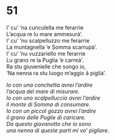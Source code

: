 # 51  
  
I’ cu’ ’na cunculella me ferarrie  
L’acqua re lu mare ammesurà’.  
I’ cu’ ’nu scalpelluzzo me ferarrìe  
La muntagnella ’e Somma scarrupà’.  
I’ cu’ ’nu vuzzariello me ferarrie  
Lu grano re la Puglia ’e carreà’.  
Ra stu giuvenielle che songo io,  
’Na nenna ra stu luogo m’aggio â piglià’.

*Io con una conchetta avrei l’ardire  
l’acqua del mare di misurare.  
Io con uno scalpelluccio avrei l’ardire    
il monte di Somma di consumare.  
Io con un piccol gozzo avrei l’ardire  
il grano delle Puglie di caricare.  
Da questo giovanotto che io sono  
una nenna di queste parti mi vo’ pigliare.*


